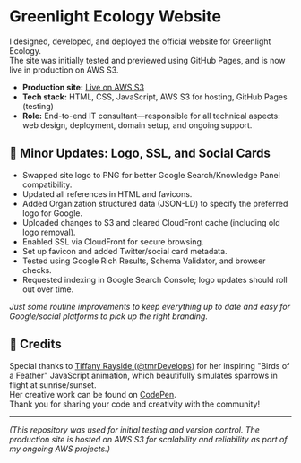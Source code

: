 # Greenlight Ecology Website

I designed, developed, and deployed the official website for Greenlight Ecology.  
The site was initially tested and previewed using GitHub Pages, and is now live in production on AWS S3.

- **Production site:** [Live on AWS S3](https://www.greenlightecology.co.uk/)
- **Tech stack:** HTML, CSS, JavaScript, AWS S3 for hosting, GitHub Pages (testing)
- **Role:** End-to-end IT consultant—responsible for all technical aspects: web design, deployment, domain setup, and ongoing support.


## 🔄 Minor Updates: Logo, SSL, and Social Cards

- Swapped site logo to PNG for better Google Search/Knowledge Panel compatibility.
- Updated all references in HTML and favicons.
- Added Organization structured data (JSON-LD) to specify the preferred logo for Google.
- Uploaded changes to S3 and cleared CloudFront cache (including old logo removal).
- Enabled SSL via CloudFront for secure browsing.
- Set up favicon and added Twitter/social card metadata.
- Tested using Google Rich Results, Schema Validator, and browser checks.
- Requested indexing in Google Search Console; logo updates should roll out over time.

_Just some routine improvements to keep everything up to date and easy for Google/social platforms to pick up the right branding._

## 🌸 Credits

Special thanks to [Tiffany Rayside (@tmrDevelops)](https://codepen.io/tmrDevelops) for her inspiring "Birds of a Feather" JavaScript animation, which beautifully simulates sparrows in flight at sunrise/sunset.  
Her creative work can be found on [CodePen](https://codepen.io/tmrDevelops).  
Thank you for sharing your code and creativity with the community!

---

*(This repository was used for initial testing and version control. The production site is hosted on AWS S3 for scalability and reliability as part of my ongoing AWS projects.)*
